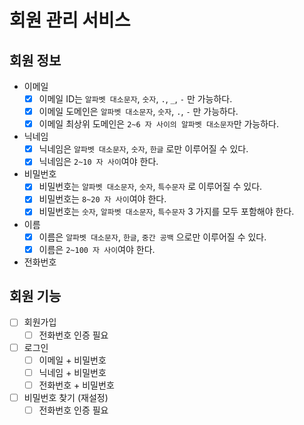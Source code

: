 # 회원 관리 서비스

## 회원 정보

- 이메일
  - [x] 이메일 ID는 `알파벳 대소문자`, `숫자`, `.`, `_`, `-` 만 가능하다.
  - [x] 이메일 도메인은 `알파벳 대소문자`, `숫자`, `.`, `-` 만 가능하다.
  - [x] 이메일 최상위 도메인은 `2~6 자 사이의 알파벳 대소문자`만 가능하다.
- 닉네임
  - [x] 닉네임은 `알파벳 대소문자`, `숫자`, `한글` 로만 이루어질 수 있다.
  - [x] 닉네임은 `2~10 자 사이`여야 한다.
- 비밀번호
  - [x] 비밀번호는 `알파벳 대소문자`, `숫자`, `특수문자` 로 이루어질 수 있다.
  - [x] 비밀번호는 `8~20 자 사이`여야 한다.
  - [x] 비밀번호는 `숫자`, `알파벳 대소문자`, `특수문자` 3 가지를 모두 포함해야 한다.
- 이름
  - [x] 이름은 `알파벳 대소문자`, `한글`, `중간 공백` 으로만 이루어질 수 있다. 
  - [x] 이름은 `2~100 자 사이`여야 한다.
- 전화번호

## 회원 기능

- [ ] 회원가입
  - [ ] 전화번호 인증 필요
- [ ] 로그인
  - [ ] 이메일 + 비밀번호
  - [ ] 닉네임 + 비밀번호
  - [ ] 전화번호 + 비밀번호
- [ ] 비밀번호 찾기 (재설정)
  - [ ] 전화번호 인증 필요
